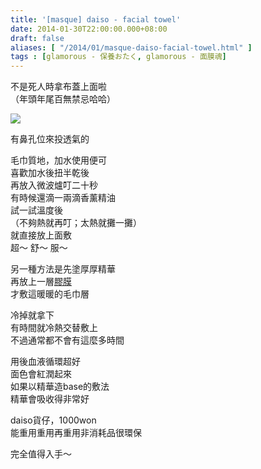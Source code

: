 ```yaml
---
title: '[masque] daiso - facial towel'
date: 2014-01-30T22:00:00.000+08:00
draft: false
aliases: [ "/2014/01/masque-daiso-facial-towel.html" ]
tags : [glamorous - 保養おたく, glamorous - 面膜魂]
---
```


不是死人時拿布蓋上面啦  
（年頭年尾百無禁忌哈哈）  

[![](https://4.bp.blogspot.com/-7yKPU892YqA/XCixIRf5lmI/AAAAAAAADcs/SXWUvyKPruoNiKbDnkllQuYAqEqZGKLuQCLcBGAs/s640/07.jpg)](https://4.bp.blogspot.com/-7yKPU892YqA/XCixIRf5lmI/AAAAAAAADcs/SXWUvyKPruoNiKbDnkllQuYAqEqZGKLuQCLcBGAs/s1600/07.jpg)

有鼻孔位來投透氣的  
  
毛巾質地，加水使用便可  
喜歡加水後扭半乾後  
再放入微波爐叮二十秒  
有時候還滴一兩滴香薰精油  
試一試溫度後  
（不夠熱就再叮；太熱就攤一攤）  
就直接放上面敷  
超～ 舒～ 服～  
  
另一種方法是先塗厚厚精華  
再放上一層[膠膜](http://www.hidie.net/2013/12/masque-noble-plastic-cover-sheet.html)  
才敷這暖暖的毛巾層  
  
冷掉就拿下  
有時間就冷熱交替敷上  
不過通常都不會有這麼多時間  
  
用後血液循環超好  
面色會紅潤起來  
如果以精華造base的敷法  
精華會吸收得非常好  
  
daiso貨仔，1000won  
能重用重用再重用非消耗品很環保  
  
完全值得入手～